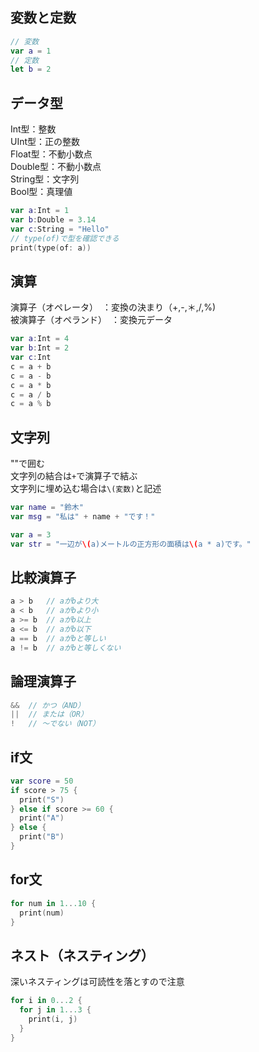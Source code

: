 ## 変数と定数
``` swift
// 変数
var a = 1
// 定数
let b = 2
```

## データ型
Int型：整数<br>
UInt型：正の整数<br>
Float型：不動小数点<br>
Double型：不動小数点<br>
String型：文字列<br>
Bool型：真理値<br>
``` swift
var a:Int = 1
var b:Double = 3.14
var c:String = "Hello"
// type(of)で型を確認できる
print(type(of: a))
```

## 演算
演算子（オペレータ）　：変換の決まり（+,-,＊,/,%)<br>
被演算子（オペランド）　：変換元データ
``` swift
var a:Int = 4
var b:Int = 2
var c:Int
c = a + b
c = a - b
c = a * b
c = a / b
c = a % b
```

## 文字列
""で囲む<br>
文字列の結合は```+```で演算子で結ぶ<br>
文字列に埋め込む場合は```\(変数)```と記述
``` swift
var name = "鈴木"
var msg = "私は" + name + "です！"

var a = 3
var str = "一辺が\(a)メートルの正方形の面積は\(a * a)です。"
```

## 比較演算子
``` swift
a > b   // aがbより大
a < b   // aがbより小
a >= b  // aがb以上
a <= b  // aがb以下
a == b  // aがbと等しい
a != b  // aがbと等しくない
```

## 論理演算子
``` swift
&&  // かつ（AND）
||  // または（OR）
!   // 〜でない（NOT）
```

## if文
``` swift
var score = 50
if score > 75 {
  print("S")
} else if score >= 60 {
  print("A")
} else {
  print("B")
}
```

## for文
``` swift
for num in 1...10 {
  print(num)
}
```

## ネスト（ネスティング）
深いネスティングは可読性を落とすので注意
``` swift
for i in 0...2 {
  for j in 1...3 {
    print(i, j)
  }
}
```

